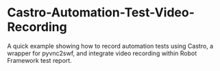 # Castro-Automation-Test-Video-Recording
A quick example showing how to record automation tests using Castro, a wrapper for pyvnc2swf, and integrate video recording within Robot Framework test report.
